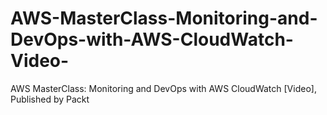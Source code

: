 # AWS-MasterClass-Monitoring-and-DevOps-with-AWS-CloudWatch-Video-
AWS MasterClass: Monitoring and DevOps with AWS CloudWatch [Video], Published by Packt
